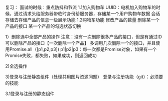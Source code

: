 复习：
面试的时候：重点防抖和节流
1.1加入购物车
UUID：电机加入购物车的时候，通过请求头给服务器带临时身份给服务器，存储某一个用户购物车数据
会话存储去存储产品的信息一级展示功能
1.2购物车功能
修改产品的数量
删除某一个产品的接口
某一个产品的勾选状态切换


1）删除选中全部产品的操作
注意：没有一次删除很多产品的接口，但是有通过ID可以删除产品的接口【一次删除一个产品】
多调用几次删除一个的接口，并且使用Promise.all（[p1,p2,p3])
p1|p2|p3：每一次都是Promise对象，如果有一个Promise失败，都失败，如果成功，则返回成功

2)全选操作

3)登录与注册静态组件（处理共用图片资源问题）
登录与注册功能（git）：必须要的技能

3.1登录与注册的静态组件